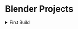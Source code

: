 # Blender Projects
<details>
<summary>First Build</summary>
File: https://github.com/ThePeacook/Blender-Portfolio/blob/main/Blender-Files/First%20Build.blend
<br>
<details><summary>Image:</summary>
<img src="https://github.com/ThePeacook/Blender-Portfolio/blob/main/Images/First%20Build.png" width="1000">
</details>
</details>
